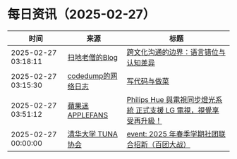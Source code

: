 ﻿# 每日资讯（2025-02-27）

|时间|来源|标题|
|---|---|---|
|2025-02-27 03:18:11|[扫地老僧的Blog](https://doyj.com/feed/)|[跨文化沟通的边界：语言错位与认知差异](https://doyj.com/2025/02/27/%e8%b7%a8%e6%96%87%e5%8c%96%e6%b2%9f%e9%80%9a%e7%9a%84%e8%be%b9%e7%95%8c%ef%bc%9a%e8%af%ad%e8%a8%80%e9%94%99%e4%bd%8d%e4%b8%8e%e8%ae%a4%e7%9f%a5%e5%b7%ae%e5%bc%82/)|
|2025-02-27 03:15:30|[codedump的网络日志](https://www.codedump.info/index.xml)|[写代码与做菜](https://www.codedump.info/post/20250227-cook/)|
|2025-02-27 03:51:12|[蘋果迷 APPLEFANS](https://applefans.today/feed/)|[Philips Hue 與電視同步燈光系統 正式支援 LG 電視，視覺享受再升級！](https://applefans.today/2025-02-philips-hue-sync-app-lg-tvs/)|
|2025-02-27 00:00:00|[清华大学 TUNA 协会](https://tuna.moe/feed.xml)|[event: 2025 年春季学期社团联合招新（百团大战）](https://tuna.moe/event/2025/recruitment-spring/)|
